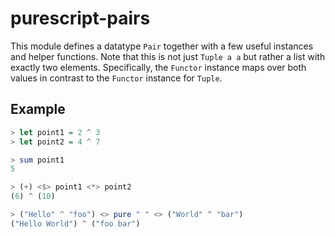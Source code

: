 purescript-pairs
================

This module defines a datatype `Pair` together with a few useful instances and
helper functions. Note that this is not just `Tuple a a` but rather a list
with exactly two elements. Specifically, the `Functor` instance maps over both
values in contrast to the `Functor` instance for `Tuple`.

Example
-------

``` purescript
> let point1 = 2 ^ 3
> let point2 = 4 ^ 7

> sum point1
5

> (+) <$> point1 <*> point2
(6) ^ (10)

> ("Hello" ^ "foo") <> pure " " <> ("World" ^ "bar")
("Hello World") ^ ("foo bar")
```
